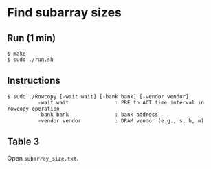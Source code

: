 # Find subarray sizes

## Run (1 min)

```
$ make
$ sudo ./run.sh
```

## Instructions

```
$ sudo ./Rowcopy [-wait wait] [-bank bank] [-vendor vendor]
          -wait wait               : PRE to ACT time interval in rowcopy operation
          -bank bank               : bank address
          -vendor vendor           : DRAM vendor (e.g., s, h, m)
```

## Table 3
Open `subarray_size.txt`.
